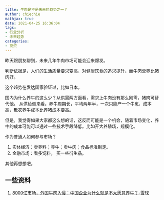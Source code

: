 ```yaml
---
title: 牛肉是不是未来的趋势之一？
author: chiechie
mathjax: true
date: 2021-04-25 16:36:04
tags: 
- 行业分析
- 未来趋势
categories: 
- 投资
---
```


昨天跟朋友聊到，未来几年牛肉市场可能会迎来爆发。

判断依据是，人们的生活质量要求变高，对健康饮食的追求提升，而牛肉营养比猪肉好。

这个趋势在发达国家验证过，比如日本。

国内为什么养牛的这么少？从供需两方面看，需求上牛肉没有那么刚需，猪肉可替代他。
从供给侧来看，养牛周期长，平均两年半，一次只能产一个牛崽，成本高，散农养牛成本比养猪成本要高。

但是，我觉得如果大家都这么想的话，这反而可能是一个机会，随着市场变化，养牛的成本可能可以通过一些技术手段降低。比如开大养殖场，规模化。

作为普通人如何参与市场？

1. 实体经济：卖养料；养牛；卖牛肉；食品标准制定。
2. 金融市场：看多饲料， 买一些衍生品。

其他再想想吧。

## 一些资料
1. [8000亿市场，外国牛肉入侵：中国企业为什么就是不太愿意养牛？-雪球](https://xueqiu.com/2684655177/151583638)